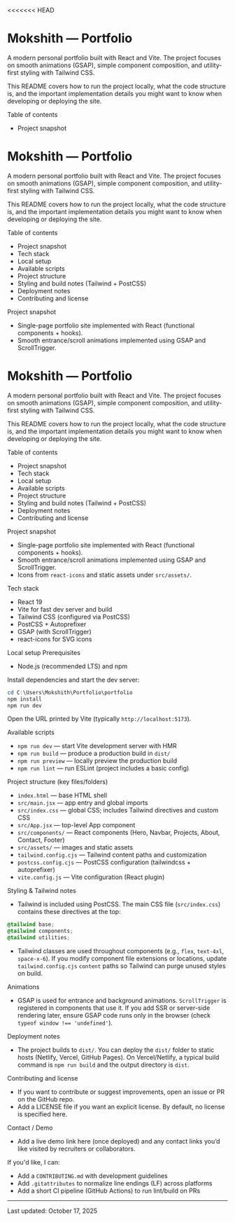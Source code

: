<<<<<<< HEAD
# Mokshith — Portfolio

A modern personal portfolio built with React and Vite. The project focuses on smooth animations (GSAP), simple component composition, and utility-first styling with Tailwind CSS.

This README covers how to run the project locally, what the code structure is, and the important implementation details you might want to know when developing or deploying the site.

Table of contents
- Project snapshot
# Mokshith — Portfolio

A modern personal portfolio built with React and Vite. The project focuses on smooth animations (GSAP), simple component composition, and utility-first styling with Tailwind CSS.

This README covers how to run the project locally, what the code structure is, and the important implementation details you might want to know when developing or deploying the site.

Table of contents
- Project snapshot
- Tech stack
- Local setup
- Available scripts
- Project structure
- Styling and build notes (Tailwind + PostCSS)
- Deployment notes
- Contributing and license

Project snapshot
- Single-page portfolio site implemented with React (functional components + hooks).
- Smooth entrance/scroll animations implemented using GSAP and ScrollTrigger.
# Mokshith — Portfolio

A modern personal portfolio built with React and Vite. The project focuses on smooth animations (GSAP), simple component composition, and utility-first styling with Tailwind CSS.

This README covers how to run the project locally, what the code structure is, and the important implementation details you might want to know when developing or deploying the site.

Table of contents
- Project snapshot
- Tech stack
- Local setup
- Available scripts
- Project structure
- Styling and build notes (Tailwind + PostCSS)
- Deployment notes
- Contributing and license

Project snapshot
- Single-page portfolio site implemented with React (functional components + hooks).
- Smooth entrance/scroll animations implemented using GSAP and ScrollTrigger.
- Icons from `react-icons` and static assets under `src/assets/`.

Tech stack
- React 19
- Vite for fast dev server and build
- Tailwind CSS (configured via PostCSS)
- PostCSS + Autoprefixer
- GSAP (with ScrollTrigger)
- react-icons for SVG icons

Local setup
Prerequisites
- Node.js (recommended LTS) and npm

Install dependencies and start the dev server:

```powershell
cd C:\Users\Mokshith\Portfolio\portfolio
npm install
npm run dev
```

Open the URL printed by Vite (typically `http://localhost:5173`).

Available scripts
- `npm run dev` — start Vite development server with HMR
- `npm run build` — produce a production build in `dist/`
- `npm run preview` — locally preview the production build
- `npm run lint` — run ESLint (project includes a basic config)

Project structure (key files/folders)
- `index.html` — base HTML shell
- `src/main.jsx` — app entry and global imports
- `src/index.css` — global CSS; includes Tailwind directives and custom CSS
- `src/App.jsx` — top-level App component
- `src/components/` — React components (Hero, Navbar, Projects, About, Contact, Footer)
- `src/assets/` — images and static assets
- `tailwind.config.cjs` — Tailwind content paths and customization
- `postcss.config.cjs` — PostCSS configuration (tailwindcss + autoprefixer)
- `vite.config.js` — Vite configuration (React plugin)

Styling & Tailwind notes
- Tailwind is included using PostCSS. The main CSS file (`src/index.css`) contains these directives at the top:

```css
@tailwind base;
@tailwind components;
@tailwind utilities;
```

- Tailwind classes are used throughout components (e.g., `flex`, `text-4xl`, `space-x-6`). If you modify component file extensions or locations, update `tailwind.config.cjs` `content` paths so Tailwind can purge unused styles on build.

Animations
- GSAP is used for entrance and background animations. `ScrollTrigger` is registered in components that use it. If you add SSR or server-side rendering later, ensure GSAP code runs only in the browser (check `typeof window !== 'undefined'`).

Deployment notes
- The project builds to `dist/`. You can deploy the `dist/` folder to static hosts (Netlify, Vercel, GitHub Pages). On Vercel/Netlify, a typical build command is `npm run build` and the output directory is `dist`.

Contributing and license
- If you want to contribute or suggest improvements, open an issue or PR on the GitHub repo.
- Add a LICENSE file if you want an explicit license. By default, no license is specified here.

Contact / Demo
- Add a live demo link here (once deployed) and any contact links you’d like visited by recruiters or collaborators.

If you'd like, I can:
- Add a `CONTRIBUTING.md` with development guidelines
- Add `.gitattributes` to normalize line endings (LF) across platforms
- Add a short CI pipeline (GitHub Actions) to run lint/build on PRs

---
Last updated: October 17, 2025
